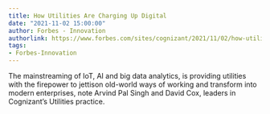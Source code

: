 ```yaml
---
title: How Utilities Are Charging Up Digital
date: "2021-11-02 15:00:00"
author: Forbes - Innovation
authorlink: https://www.forbes.com/sites/cognizant/2021/11/02/how-utilities-are-charging-up-digital/
tags:
- Forbes-Innovation
---
```

The mainstreaming of IoT, AI and big data analytics, is providing utilities with the firepower to jettison old-world ways of working and transform into modern enterprises, note Arvind Pal Singh and David Cox, leaders in Cognizant’s Utilities practice.
